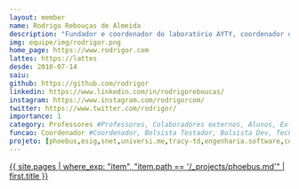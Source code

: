 ```yaml
---
layout: member
name: Rodrigo Rebouças de Almeida
description: "Fundador e coordenador do laboratório AYTY, coordenador de vários projetos de pesquisa, extensão e em colaboração com empresas. Rodrigo Rebouças é doutor em Ciência da Computação pela Universidade Federal do Rio Grande do Norte, atua como professor e pesquisador no Departamento de Ciências Exatas da Universidade Federal da Paraíba. Possui mais de 10 anos de experiência coordenando projetos de pesquisa, extensão e capacitação em colaboração com empresas, fundou duas startups e trabalhou na Dataprev na área de arquitetura de software. Rodrigo é host do podcast Engenharia.Software, um projeto de extensão voltado à entrevistas e divulgação do desenvolvimento de software. Suas áreas de pesquisa incluem engenharia de software empírica, gerenciamento de dívidas técnicas e uso de jogos de tabuleiro como ferramentas educacionais. Com uma trajetória de 25 anos como professor, é pai de duas filhas, ciclista, entusiasta de boardgames e apreciador de café."
img: equipe/img/rodrigor.png
home_page: https://www.rodrigor.com
lattes: https://lattes
desde: 2010-07-14
saiu: 
github: https://github.com/rodrigor
linkedin: https://www.linkedin.com/in/rodrigoreboucas/
instagram: https://www.instagram.com/rodrigorcom/
twitter: https://www.twitter.com/rodrigor/
importance: 1
category: Professores #Professores, Colaboradores externos, Alunos, Ex-alunos
funcao: Coordenador #Coordenador, Bolsista Testador, Bolsista Dev, Technical Debt
projeto: [phoebus,esig,snet,universi.me,tracy-td,engenharia.software,codata,meuchat]
---
```



[{{ site.pages | where_exp: "item", "item.path == '/_projects/phoebus.md'" | first.title }}](/projects/phoebus.html)




